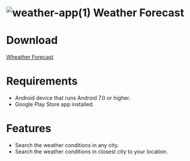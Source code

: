 # ![weather-app(1)](https://github.com/rmh-avatar/Weather-Forecast-Compose/assets/57994752/bf4f8b38-9779-46b9-b932-7ac6f20d18d2) Weather Forecast

# Download
[Wheather Forecast](https://drive.google.com/file/d/1MPS9OYpsLd8_fGE5yJ4F_M60DSbDBaQj/view?usp=sharing)

# Requirements
- Android device that runs Android 7.0 or higher.
- Google Play Store app installed.

# Features
- Search the weather conditions in any city.
- Search the weather conditions in closest city to your location.
